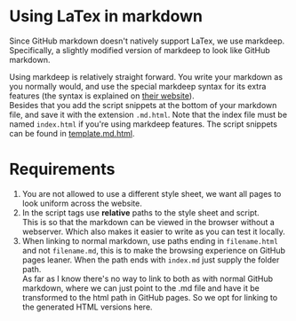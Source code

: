 # Using LaTex in markdown

Since GitHub markdown doesn't natively support LaTex, we use markdeep.  
Specifically, a slightly modified version of markdeep to look like GitHub markdown.

Using markdeep is relatively straight forward. You write your markdown as you normally would, and use the special markdeep syntax for its extra features (the syntax is explained on [their website](https://casual-effects.com/markdeep/)).  
Besides that you add the script snippets at the bottom of your markdown file, and save it with the extension `.md.html`. Note that the index file must be named `index.html` if you're using markdeep features.
The script snippets can be found in [template.md.html](template.md.html).

# Requirements

1. You are not allowed to use a different style sheet, we want all pages to look uniform across the website.
2. In the script tags use **relative** paths to the style sheet and script.  
This is so that the markdown can be viewed in the browser without a webserver. Which also makes it easier to write as you can test it locally.
3. When linking to normal markdown, use paths ending in `filename.html` and not `filename.md`, this is to make the browsing experience on GitHub pages leaner. When the path ends with `index.md` just supply the folder path.  
As far as I know there's no way to link to both as with normal GitHub markdown, where we can just point to the .md file and have it be transformed to the html path in GitHub pages. So we opt for linking to the generated HTML versions here.
